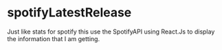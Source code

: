 # spotifyLatestRelease

Just like stats for spotify this use the SpotifyAPI using React.Js to display the information that I am getting.
